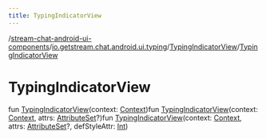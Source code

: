```yaml
---
title: TypingIndicatorView
---
```

/[stream-chat-android-ui-components](../../index.md)/[io.getstream.chat.android.ui.typing](../index.md)/[TypingIndicatorView](index.md)/[TypingIndicatorView](TypingIndicatorView.md)  
  
  
  
# TypingIndicatorView  
fun [TypingIndicatorView](TypingIndicatorView.md)(context: [Context](https://developer.android.com/reference/kotlin/android/content/Context.html))fun [TypingIndicatorView](TypingIndicatorView.md)(context: [Context](https://developer.android.com/reference/kotlin/android/content/Context.html), attrs: [AttributeSet](https://developer.android.com/reference/kotlin/android/util/AttributeSet.html)?)fun [TypingIndicatorView](TypingIndicatorView.md)(context: [Context](https://developer.android.com/reference/kotlin/android/content/Context.html), attrs: [AttributeSet](https://developer.android.com/reference/kotlin/android/util/AttributeSet.html)?, defStyleAttr: [Int](https://kotlinlang.org/api/latest/jvm/stdlib/kotlin/-int/index.html))
